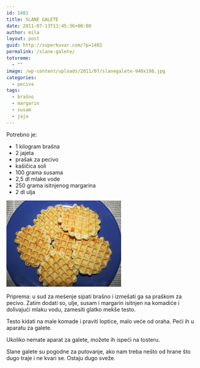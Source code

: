 ```yaml
---
id: 1401
title: SLANE GALETE
date: 2011-07-13T11:45:36+00:00
author: mila
layout: post
guid: http://superkuvar.com/?p=1401
permalink: /slane-galete/
totvreme:
  - ""
image: /wp-content/uploads/2011/07/slanegalete-940x198.jpg
categories:
  - peciva
tags:
  - brašno
  - margarin
  - susam
  - jaja
---
```

Potrebno je:

  * 1 kilogram brašna
  * 2 jajeta
  * prašak za pecivo
  * kašičica soli
  * 100 grama susama
  * 2,5 dl mlake vode
  * 250 grama isitnjenog margarina
  * 2 dl ulja

[<img class="alignnone size-medium wp-image-9391" src="/wp-content/uploads/2011/07/slanegalete-300x225.jpg" alt="slanegalete" width="300" height="225" />](/wp-content/uploads/2011/07/slanegalete.jpg)

Priprema: u sud za mešenje sipati brašno i izmešati ga sa praškom za pecivo. Zatim dodati so, ulje, susam i margarin isitnjen na komadiće i dolivajući mlaku vodu, zamesiti glatko mekše testo.

Testo kidati na male komade i praviti loptice, malo veće od oraha. Peći ih u aparatu za galete.

Ukoliko nemate aparat za galete, možete ih ispeći na tosteru.

Slane galete su pogodne za putovanje, ako nam treba nešto od hrane što dugo traje i ne kvari se. Ostaju dugo sveže.